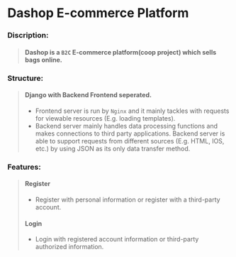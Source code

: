 # Dashop E-commerce Platform  

### Discription:   
>#### Dashop is a `B2C` E-commerce platform(coop project) which sells bags online.  

### Structure:    
>#### Django with Backend Frontend seperated. <br>
>* Frontend server is run by `Nginx` and it mainly tackles with requests for viewable resources (E.g. loading templates).  
>* Backend server mainly handles data processing functions and makes connections to third party applications.
>Backend server is able to support requests from different sources (E.g. HTML, IOS, etc.) by using JSON as its only data transfer method.


### Features:
>#### Register
>* Register with personal information or register with a third-party account.
>#### Login  
>* Login with registered account information or third-party authorized information.  
